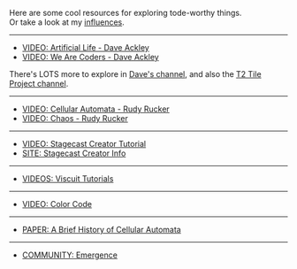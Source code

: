 Here are some cool resources for exploring tode-worthy things.<br>
Or take a look at my [influences](influences.md).

---

* [VIDEO: Artificial Life - Dave Ackley](https://youtu.be/YJRRu4dJnTI)
* [VIDEO: We Are Coders - Dave Ackley](https://youtu.be/ScYgBxLupAs)

There's LOTS more to explore in [Dave's channel](https://www.youtube.com/c/daveackley), and also the [T2 Tile Project channel](https://www.youtube.com/c/TheT2TileProject).

---
* [VIDEO: Cellular Automata - Rudy Rucker](https://youtu.be/lyZUzakG3bE)
* [VIDEO: Chaos - Rudy Rucker](https://youtu.be/ICrNOTQBS8U)
---
* [VIDEO: Stagecast Creator Tutorial](https://youtu.be/C_4A62w-dEI)
* [SITE: Stagecast Creator Info](http://acypher.com/creator/)
---
* [VIDEOS: Viscuit Tutorials](https://youtube.com/playlist?list=PL-fLVpCA2A3VsCdhti-6YkOO6SmoGsvxM)
---
* [VIDEO: Color Code](https://youtu.be/5M5hy9xsqKc)
---
* [PAPER: A Brief History of Cellular Automata](https://github.com/TodePond/KnowPond/files/9508741/A_Brief_History_of_Cellular_Automata.2.pdf)
---
* [COMMUNITY: Emergence](https://discord.gg/B79HvwXRTX)
